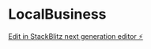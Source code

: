 # LocalBusiness

[Edit in StackBlitz next generation editor ⚡️](https://stackblitz.com/~/github.com/lightshp/LocalBusiness)